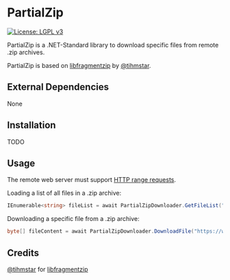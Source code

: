 # PartialZip

[![License: LGPL v3](https://img.shields.io/badge/License-LGPL%20v3-blue.svg)](https://github.com/Jan-Kruse/PartialZip/blob/master/LICENSE) 

PartialZip is a .NET-Standard library to download specific files from remote .zip archives.

PartialZip is based on [libfragmentzip](https://github.com/tihmstar/libfragmentzip) by [@tihmstar](https://twitter.com/tihmstar).

## External Dependencies

None

## Installation

TODO

## Usage

The remote web server must support [HTTP range requests](https://developer.mozilla.org/en-US/docs/Web/HTTP/Range_requests).

Loading a list of all files in a .zip archive:

```csharp
IEnumerable<string> fileList = await PartialZipDownloader.GetFileList("https://www.example.com/archive.zip");
```

Downloading a specific file from a .zip archive:

```csharp
byte[] fileContent = await PartialZipDownloader.DownloadFile("https://www.example.com/archive.zip", "file.txt");
```

## Credits

[@tihmstar](https://twitter.com/tihmstar) for [libfragmentzip](https://github.com/tihmstar/libfragmentzip)